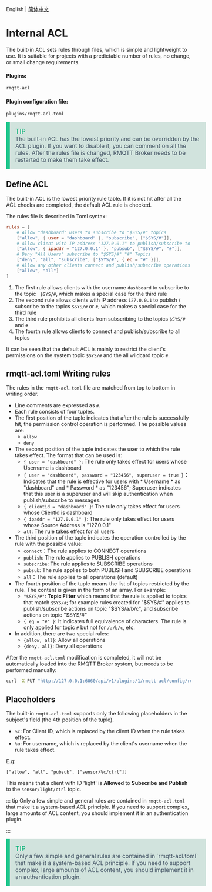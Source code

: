 English | [简体中文](../zh_CN/acl.md)

# Internal ACL

The built-in ACL sets rules through files, which is simple and lightweight to use. It is suitable for projects with a
predictable number of rules, no change, or small change requirements.


#### Plugins:

```bash
rmqtt-acl
```

#### Plugin configuration file:

```bash
plugins/rmqtt-acl.toml
```

<div style="width:100%;padding:15px;border-left:10px solid #1cc68b;background-color: #d1e3dd; color: #00b173;">
<div style="font-size:1.3em;">TIP<br></div>
<font style="color:#435364;font-size:1.1em;">
The built-in ACL has the lowest priority and can be overridden by the ACL plugin. If you want to disable it, you
can comment on all the rules. After the rules file is changed, RMQTT Broker needs to be restarted to make them take
effect.
</font>
</div>



## Define ACL

The built-in ACL is the lowest priority rule table. If it is not hit after all the ACL checks are completed, the default
ACL rule is checked.

The rules file is described in Toml syntax:

```toml
rules = [
    # Allow "dashboard" users to subscribe to "$SYS/#" topics
    ["allow", { user = "dashboard" }, "subscribe", ["$SYS/#"]],
    # Allow client with IP address "127.0.0.1" to publish/subscribe to "$SYS/#" or "#" topics.
    ["allow", { ipaddr = "127.0.0.1" }, "pubsub", ["$SYS/#", "#"]],
    # Deny "All Users" subscribe to "$SYS/#" "#" Topics
    ["deny", "all", "subscribe", ["$SYS/#", { eq = "#" }]],
    # Allow any other clients connect and publish/subscribe operations
    ["allow", "all"]
]
```

1. The first rule allows clients with the username `dashboard` to subscribe to the topic ` $SYS/#`, which makes a
   special case for the third rule
2. The second rule allows clients with IP address `127.0.0.1` to publish / subscribe to the
   topics ` $SYS/# ` or `#`, which makes a special case for the third rule
4. The third rule prohibits all clients from subscribing to the topics `$SYS/#` and `#`
5. The fourth rule allows clients to connect and publish/subscribe to all topics

It can be seen that the default ACL is mainly to restrict the client's permissions on the system topic `$SYS/#` and the
all wildcard topic `#`.

## rmqtt-acl.toml Writing rules

The rules in the `rmqtt-acl.toml` file are matched from top to bottom in writing order.

- Line comments are expressed as `#`.
- Each rule consists of four tuples.
- The first position of the tuple indicates that after the rule is successfully hit, the permission control operation is
  performed. The possible values are:
    * `allow`
    * `deny`
- The second position of the tuple indicates the user to which the rule takes effect. The format that can be used is:
    * `{ user = "dashboard" }`: The rule only takes effect for users whose Username is dashboard
    * `{ user = "dashboard", password = "123456", superuser = true }`：Indicates that the rule is effective for users
      with * Username * as "dashboard" and * Password * as "123456"; Superuser indicates that this user is a superuser
      and will skip authentication when publish/subscribe to messages.
    * `{ clientid = "dashboard" }`: The rule only takes effect for users whose ClientId is dashboard
    * `{ ipaddr = "127.0.0.1" }`: The rule only takes effect for users whose Source Address is "127.0.0.1"
    * `all`: The rule takes effect for all users
- The third position of the tuple indicates the operation controlled by the rule with the possible value:
    * `connect`：The rule applies to CONNECT operations
    * `publish`: The rule applies to PUBLISH operations
    * `subscribe`: The rule applies to SUBSCRIBE operations
    * `pubsub`: The rule applies to both PUBLISH and SUBSCRIBE operations
    * `all`：The rule applies to all operations (default)
- The fourth position of the tuple means the list of topics restricted by the rule. The content is given in the form of
  an array. For example:
    * `"$SYS/#"`:  **Topic Filter** which means that the rule is applied to topics that match `$SYS/#`; for example
      rules created for "$SYS/#" applies to publish/subscribe actions on topic "$SYS/a/b/c", and subscribe actions on
      topic "$SYS/#"
    * `{ eq = "#" }`: It indicates full equivalence of characters. The rule is only applied for topic `#` but not
      for `/a/b/c`, etc.
- In addition, there are two special rules:
    - `{allow, all}`: Allow all operations
    - `{deny, all}`: Deny all operations

After the `rmqtt-acl.toml` modification is completed, it will not be automatically loaded into the RMQTT Broker system,
but needs to be performed manually:

```bash
curl -X PUT "http://127.0.0.1:6060/api/v1/plugins/1/rmqtt-acl/config/reload"
```

## Placeholders

The built-in `rmqtt-acl.toml` supports only the following placeholders in the subject's field (the 4th position of the
tuple).

- `%c`: For Client ID, which is replaced by the client ID when the rule takes effect.
- `%u`: For username, which is replaced by the client's username when the rule takes effect.

E.g:

```
["allow", "all", "pubsub", ["sensor/%c/ctrl"]]
```

This means that a client with ID 'light' is **Allowed** to **Subscribe and Publish** to the `sensor/light/ctrl` topic.

::: tip Only a few simple and general rules are contained in `rmqtt-acl.toml` that make it a system-based ACL principle.
If you need to support complex, large amounts of ACL content, you should implement it in an authentication plugin.

:::
<div style="width:100%;padding:15px;border-left:10px solid #1cc68b;background-color: #d1e3dd; color: #00b173;">
<div style="font-size:1.3em;">TIP<br></div>
<font style="color:#435364;font-size:1.1em;">
Only a few simple and general rules are contained in `rmqtt-acl.toml` that make it a system-based ACL principle.
If you need to support complex, large amounts of ACL content, you should implement it in an authentication plugin.
</font>
</div>




